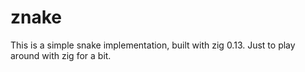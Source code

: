 # znake
This is a simple snake implementation, built with zig 0.13.
Just to play around with zig for a bit.
